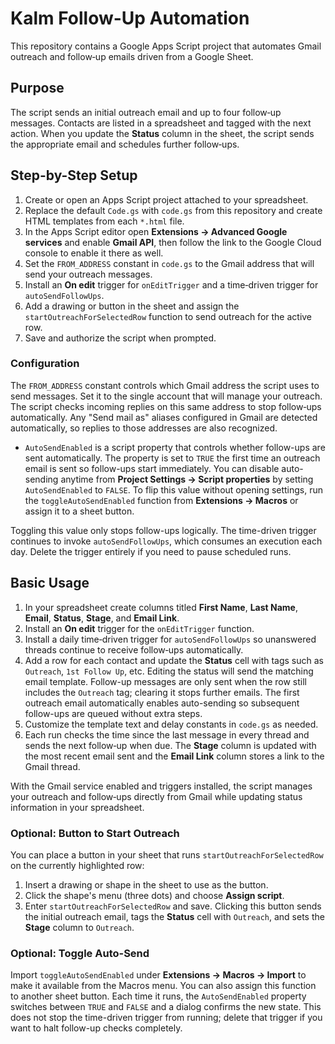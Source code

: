 # Kalm Follow-Up Automation

 
 This repository contains a Google Apps Script project that automates Gmail outreach and follow‑up emails driven from a Google Sheet.
 
 ## Purpose
 
 The script sends an initial outreach email and up to four follow‑up messages. Contacts are listed in a spreadsheet and tagged with the next action. When you update the **Status** column in the sheet, the script sends the appropriate email and schedules further follow‑ups.
 
 ## Step-by-Step Setup
 
 1. Create or open an Apps Script project attached to your spreadsheet.
 2. Replace the default `Code.gs` with `code.gs` from this repository and create HTML templates from each `*.html` file.
 3. In the Apps Script editor open **Extensions → Advanced Google services** and enable **Gmail API**, then follow the link to the Google Cloud console to enable it there as well.
 4. Set the `FROM_ADDRESS` constant in `code.gs` to the Gmail address that will send your outreach messages.
 5. Install an **On edit** trigger for `onEditTrigger` and a time‑driven trigger for `autoSendFollowUps`.
 6. Add a drawing or button in the sheet and assign the `startOutreachForSelectedRow` function to send outreach for the active row.
 7. Save and authorize the script when prompted.
 
 ### Configuration
 
 The `FROM_ADDRESS` constant controls which Gmail address the script uses to send messages. Set it to the single account that will manage your outreach. The script checks incoming replies on this same address to stop follow‑ups automatically.
 Any "Send mail as" aliases configured in Gmail are detected automatically, so replies to those addresses are also recognized.
 
- `AutoSendEnabled` is a script property that controls whether follow-ups are sent
  automatically. The property is set to `TRUE` the first time an outreach email is
  sent so follow-ups start immediately. You can disable auto-sending anytime from
 **Project Settings → Script properties** by setting `AutoSendEnabled` to
 `FALSE`. To flip this value without opening settings, run the
 `toggleAutoSendEnabled` function from **Extensions → Macros** or assign it to a
 sheet button.
 
 Toggling this value only stops follow-ups logically. The time-driven trigger
 continues to invoke `autoSendFollowUps`, which consumes an execution each day.
 Delete the trigger entirely if you need to pause scheduled runs.
 
 ## Basic Usage
 

1. In your spreadsheet create columns titled **First Name**, **Last Name**, **Email**, **Status**, **Stage**, and **Email Link**.
 2. Install an **On edit** trigger for the `onEditTrigger` function.
 3. Install a daily time‑driven trigger for `autoSendFollowUps` so unanswered threads continue to receive follow‑ups automatically.
 4. Add a row for each contact and update the **Status** cell with tags such as `Outreach`, `1st Follow Up`, etc. Editing the status will send the matching email template.
    Follow-up messages are only sent when the row still includes the `Outreach` tag; clearing it stops further emails.
    The first outreach email automatically enables auto-sending so subsequent follow-ups are queued without extra steps.
 5. Customize the template text and delay constants in `code.gs` as needed.
6. Each run checks the time since the last message in every thread and sends the next follow‑up when due. The **Stage** column is updated with the most recent email sent and the **Email Link** column stores a link to the Gmail thread.

 
 With the Gmail service enabled and triggers installed, the script manages your outreach and follow‑ups directly from Gmail while updating status information in your spreadsheet.
 
 ### Optional: Button to Start Outreach
 
 You can place a button in your sheet that runs `startOutreachForSelectedRow` on
 the currently highlighted row:
 
 1. Insert a drawing or shape in the sheet to use as the button.
 2. Click the shape's menu (three dots) and choose **Assign script**.
 3. Enter `startOutreachForSelectedRow` and save.
 Clicking this button sends the initial outreach email, tags the **Status** cell with `Outreach`, and sets the **Stage** column to `Outreach`.
 
 ### Optional: Toggle Auto-Send
 
 Import `toggleAutoSendEnabled` under **Extensions → Macros → Import** to make it
 available from the Macros menu. You can also assign this function to another
 sheet button. Each time it runs, the `AutoSendEnabled` property switches between
 `TRUE` and `FALSE` and a dialog confirms the new state.
 This does not stop the time-driven trigger from running; delete that trigger if
 you want to halt follow-up checks completely.
